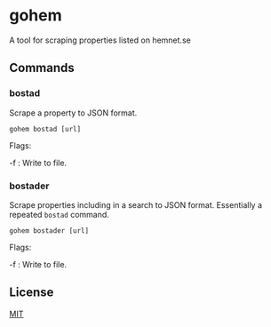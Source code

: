 # gohem
A tool for scraping properties listed on hemnet.se

## Commands
### bostad
Scrape a property to JSON format.
```
gohem bostad [url]
```

Flags:

-f : Write to file.
### bostader
Scrape properties including in a search to JSON format. Essentially a repeated `bostad` command.
```
gohem bostader [url]
```

Flags:

-f : Write to file.
## License

[MIT](https://choosealicense.com/licenses/mit/)